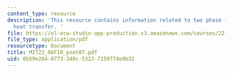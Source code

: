 ```yaml
---
content_type: resource
description: 'This resource contains information related to two phase flow and boiling
  heat transfer. '
file: https://ol-ocw-studio-app-production.s3.amazonaws.com/courses/22-06-engineering-of-nuclear-systems-fall-2010/0b59e2848773340c53237159774e9b31_MIT22_06F10_pset07.pdf
file_type: application/pdf
resourcetype: Document
title: MIT22_06F10_pset07.pdf
uid: 0b59e284-8773-340c-5323-7159774e9b31
---
```

